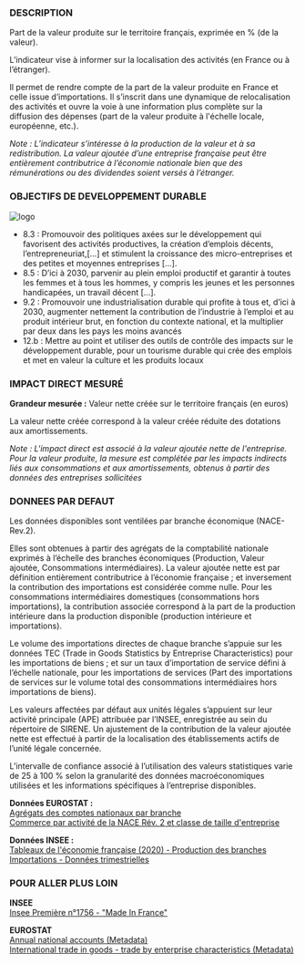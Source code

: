 ### DESCRIPTION

Part de la valeur produite sur le territoire français, exprimée en % (de la valeur).

L’indicateur vise à informer sur la localisation des activités (en France ou à l’étranger).

Il permet de rendre compte de la part de la valeur produite en France et celle issue d’importations. Il s’inscrit dans une dynamique de relocalisation des activités et ouvre la voie à une information plus complète sur la diffusion des dépenses (part de la valeur produite à l'échelle locale, européenne, etc.).

*Note : L’indicateur s’intéresse à la production de la valeur et à sa redistribution. La valeur ajoutée d’une entreprise française peut être entièrement contributrice à l’économie nationale bien que des rémunérations ou des dividendes soient versés à l’étranger.*

### OBJECTIFS DE DEVELOPPEMENT DURABLE

<div id="strip-odd" className="strip">
    <img id="logo-odd" src=/images/odd/odd_eco.png alt="logo"/>
</div>

* 8.3 : Promouvoir des politiques axées sur le développement qui favorisent des activités productives, la création d’emplois décents, l’entrepreneuriat,\[...\] et stimulent la croissance des micro-entreprises et des petites et moyennes entreprises \[...\].
* 8.5 : D’ici à 2030, parvenir au plein emploi productif et garantir à toutes les femmes et à tous les hommes, y compris les jeunes et les personnes handicapées, un travail décent \[...\].
* 9.2 : Promouvoir une industrialisation durable qui profite à tous et, d’ici à 2030, augmenter nettement la contribution de l’industrie à l’emploi et au produit intérieur brut, en fonction du contexte national, et la multiplier par deux dans les pays les moins avancés
* 12.b : Mettre au point et utiliser des outils de contrôle des impacts sur le développement durable, pour un tourisme durable qui crée des emplois et met en valeur la culture et les produits locaux

### IMPACT DIRECT MESUR&Eacute;

**Grandeur mesurée :** Valeur nette créée sur le territoire français (en euros)

La valeur nette créée correspond à la valeur créée réduite des dotations aux amortissements.

*Note : L'impact direct est associé à la valeur ajoutée nette de l'entreprise. Pour la valeur produite, la mesure est complétée par les impacts indirects liés aux consommations et aux amortissements, obtenus à partir des données des entreprises sollicitées*

### DONNEES PAR DEFAUT

Les données disponibles sont ventilées par branche économique (NACE-Rev.2).

Elles sont obtenues à partir des agrégats de la comptabilité nationale exprimés à l’échelle des branches économiques (Production, Valeur ajoutée, Consommations intermédiaires). La valeur ajoutée nette est par définition entièrement contributrice à l’économie française ; et inversement la contribution des importations est considérée comme nulle. Pour les consommations intermédiaires domestiques (consommations hors importations), la contribution associée correspond à la part de la production intérieure dans la production disponible (production intérieure et importations).

Le volume des importations directes de chaque branche s’appuie sur les données TEC (Trade in Goods Statistics by Entreprise Characteristics) pour les importations de biens ; et sur un taux d’importation de service défini à l’échelle nationale, pour les importations de services (Part des importations de services sur le volume total des consommations intermédiaires hors importations de biens).

Les valeurs affectées par défaut aux unités légales s’appuient sur leur activité principale (APE) attribuée par l’INSEE, enregistrée au sein du répertoire de SIRENE. Un ajustement de la contribution de la valeur ajoutée nette est effectué à partir de la localisation des établissements actifs de l’unité légale concernée.

L’intervalle de confiance associé à l’utilisation des valeurs statistiques varie de 25 à 100 % selon la granularité des données macroéconomiques utilisées et les informations spécifiques à l’entreprise disponibles.

**Données EUROSTAT :**  
[Agrégats des comptes nationaux par branche](https://appsso.eurostat.ec.europa.eu/nui/show.do?dataset=nama_10_a64&lang=fr)  
[Commerce par activité de la NACE Rév. 2 et classe de taille d'entreprise](https://appsso.eurostat.ec.europa.eu/nui/show.do?dataset=ext_tec01&lang=fr)

**Données INSEE :**  
[Tableaux de l'économie française (2020) - Production des branches](https://www.insee.fr/fr/statistiques/4277775?sommaire=4318291)  
[Importations - Données trimestrielles](https://www.insee.fr/fr/statistiques/2830182)

### POUR ALLER PLUS LOIN

**INSEE**  
[Insee Première n°1756 - "Made In France"](https://www.insee.fr/fr/statistiques/4166056)  


**EUROSTAT**  
[Annual national accounts (Metadata)](https://ec.europa.eu/eurostat/cache/metadata/fr/nama10_esms.htm)  
[International trade in goods - trade by enterprise characteristics (Metadata)](https://ec.europa.eu/eurostat/cache/metadata/fr/ext_tec_sims.htm)  
